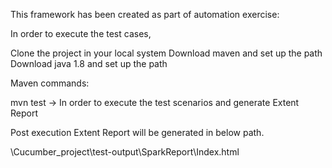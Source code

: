 This framework has been created as part of automation exercise:

In order to execute the test cases,

Clone the project in your local system
Download maven and set up the path
Download java 1.8 and set up the path

Maven commands:

mvn test -> In order to execute the test scenarios and generate Extent Report

Post execution Extent Report will be generated in below path.

\Cucumber_project\test-output\SparkReport\Index.html
